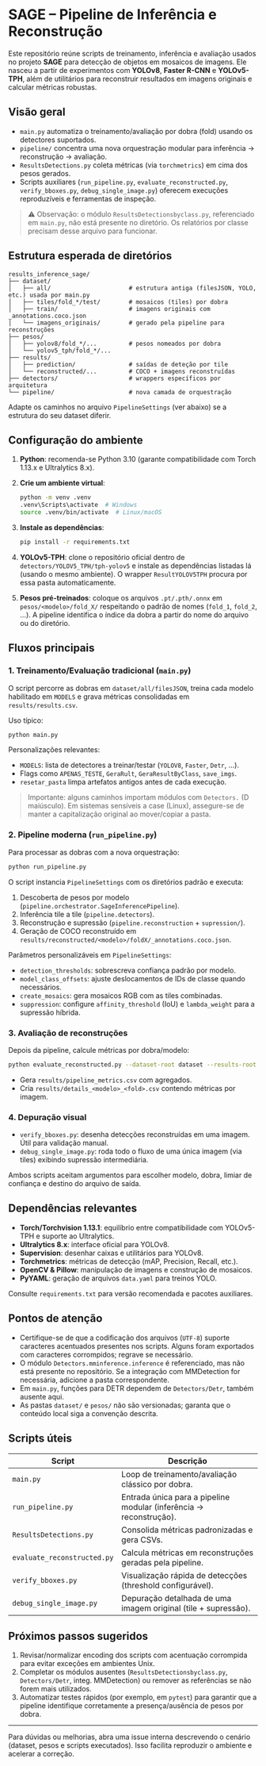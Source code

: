 # SAGE – Pipeline de Inferência e Reconstrução

Este repositório reúne scripts de treinamento, inferência e avaliação usados no projeto **SAGE** para detecção de objetos em mosaicos de imagens. Ele nasceu a partir de experimentos com **YOLOv8**, **Faster R-CNN** e **YOLOv5-TPH**, além de utilitários para reconstruir resultados em imagens originais e calcular métricas robustas.

## Visão geral

- `main.py` automatiza o treinamento/avaliação por dobra (fold) usando os detectores suportados.
- `pipeline/` concentra uma nova orquestração modular para inferência → reconstrução → avaliação.
- `ResultsDetections.py` coleta métricas (via `torchmetrics`) em cima dos pesos gerados.
- Scripts auxiliares (`run_pipeline.py`, `evaluate_reconstructed.py`, `verify_bboxes.py`, `debug_single_image.py`) oferecem execuções reproduzíveis e ferramentas de inspeção.

> ⚠️ Observação: o módulo `ResultsDetectionsbyclass.py`, referenciado em `main.py`, não está presente no diretório. Os relatórios por classe precisam desse arquivo para funcionar.

## Estrutura esperada de diretórios

```
results_inference_sage/
├── dataset/
│   ├── all/                      # estrutura antiga (filesJSON, YOLO, etc.) usada por main.py
│   ├── tiles/fold_*/test/        # mosaicos (tiles) por dobra
│   ├── train/                    # imagens originais com _annotations.coco.json
│   └── imagens_originais/        # gerado pela pipeline para reconstruções
├── pesos/
│   ├── yolov8/fold_*/...         # pesos nomeados por dobra
│   └── yolov5_tph/fold_*/...
├── results/
│   ├── prediction/               # saídas de deteção por tile
│   └── reconstructed/...         # COCO + imagens reconstruídas
├── detectors/                    # wrappers específicos por arquitetura
└── pipeline/                     # nova camada de orquestração
```

Adapte os caminhos no arquivo `PipelineSettings` (ver abaixo) se a estrutura do seu dataset diferir.

## Configuração do ambiente

1. **Python**: recomenda-se Python 3.10 (garante compatibilidade com Torch 1.13.x e Ultralytics 8.x).
2. **Crie um ambiente virtual**:

   ```bash
   python -m venv .venv
   .venv\Scripts\activate  # Windows
   source .venv/bin/activate  # Linux/macOS
   ```

3. **Instale as dependências**:

   ```bash
   pip install -r requirements.txt
   ```

4. **YOLOv5-TPH**: clone o repositório oficial dentro de `detectors/YOLOV5_TPH/tph-yolov5` e instale as dependências listadas lá (usando o mesmo ambiente). O wrapper `ResultYOLOV5TPH` procura por essa pasta automaticamente.

5. **Pesos pré-treinados**: coloque os arquivos `.pt/.pth/.onnx` em `pesos/<modelo>/fold_X/` respeitando o padrão de nomes (`fold_1`, `fold_2`, ...). A pipeline identifica o índice da dobra a partir do nome do arquivo ou do diretório.

## Fluxos principais

### 1. Treinamento/Evaluação tradicional (`main.py`)

O script percorre as dobras em `dataset/all/filesJSON`, treina cada modelo habilitado em `MODELS` e grava métricas consolidadas em `results/results.csv`.

Uso típico:

```bash
python main.py
```

Personalizações relevantes:

- `MODELS`: lista de detectores a treinar/testar (`YOLOV8`, `Faster`, `Detr`, ...).
- Flags como `APENAS_TESTE`, `GeraRult`, `GeraResultByClass`, `save_imgs`.
- `resetar_pasta` limpa artefatos antigos antes de cada execução.

> Importante: alguns caminhos importam módulos com `Detectors.` (D maiúsculo). Em sistemas sensíveis a case (Linux), assegure-se de manter a capitalização original ao mover/copiar a pasta.

### 2. Pipeline moderna (`run_pipeline.py`)

Para processar as dobras com a nova orquestração:

```bash
python run_pipeline.py
```

O script instancia `PipelineSettings` com os diretórios padrão e executa:

1. Descoberta de pesos por modelo (`pipeline.orchestrator.SageInferencePipeline`).
2. Inferência tile a tile (`pipeline.detectors`).
3. Reconstrução e supressão (`pipeline.reconstruction` + `supression/`).
4. Geração de COCO reconstruído em `results/reconstructed/<modelo>/foldX/_annotations.coco.json`.

Parâmetros personalizáveis em `PipelineSettings`:

- `detection_thresholds`: sobrescreva confiança padrão por modelo.
- `model_class_offsets`: ajuste deslocamentos de IDs de classe quando necessários.
- `create_mosaics`: gera mosaicos RGB com as tiles combinadas.
- `suppression`: configure `affinity_threshold` (IoU) e `lambda_weight` para a supressão híbrida.

### 3. Avaliação de reconstruções

Depois da pipeline, calcule métricas por dobra/modelo:

```bash
python evaluate_reconstructed.py --dataset-root dataset --results-root results
```

- Gera `results/pipeline_metrics.csv` com agregados.
- Cria `results/details_<modelo>_<fold>.csv` contendo métricas por imagem.

### 4. Depuração visual

- `verify_bboxes.py`: desenha detecções reconstruídas em uma imagem. Útil para validação manual.
- `debug_single_image.py`: roda todo o fluxo de uma única imagem (via tiles) exibindo supressão intermediária.

Ambos scripts aceitam argumentos para escolher modelo, dobra, limiar de confiança e destino do arquivo de saída.

## Dependências relevantes

- **Torch/Torchvision 1.13.1**: equilíbrio entre compatibilidade com YOLOv5-TPH e suporte ao Ultralytics.
- **Ultralytics 8.x**: interface oficial para YOLOv8.
- **Supervision**: desenhar caixas e utilitários para YOLOv8.
- **Torchmetrics**: métricas de detecção (mAP, Precision, Recall, etc.).
- **OpenCV & Pillow**: manipulação de imagens e construção de mosaicos.
- **PyYAML**: geração de arquivos `data.yaml` para treinos YOLO.

Consulte `requirements.txt` para versão recomendada e pacotes auxiliares.

## Pontos de atenção

- Certifique-se de que a codificação dos arquivos (`UTF-8`) suporte caracteres acentuados presentes nos scripts. Alguns foram exportados com caracteres corrompidos; regrave se necessário.
- O módulo `Detectors.mminference.inference` é referenciado, mas não está presente no repositório. Se a integração com MMDetection for necessária, adicione a pasta correspondente.
- Em `main.py`, funções para DETR dependem de `Detectors/Detr`, também ausente aqui.
- As pastas `dataset/` e `pesos/` não são versionadas; garanta que o conteúdo local siga a convenção descrita.

## Scripts úteis

| Script | Descrição |
|--------|-----------|
| `main.py` | Loop de treinamento/avaliação clássico por dobra. |
| `run_pipeline.py` | Entrada única para a pipeline modular (inferência → reconstrução). |
| `ResultsDetections.py` | Consolida métricas padronizadas e gera CSVs. |
| `evaluate_reconstructed.py` | Calcula métricas em reconstruções geradas pela pipeline. |
| `verify_bboxes.py` | Visualização rápida de detecções (threshold configurável). |
| `debug_single_image.py` | Depuração detalhada de uma imagem original (tile + supressão). |

## Próximos passos sugeridos

1. Revisar/normalizar encoding dos scripts com acentuação corrompida para evitar exceções em ambientes Unix.
2. Completar os módulos ausentes (`ResultsDetectionsbyclass.py`, `Detectors/Detr`, integ. MMDetection) ou remover as referências se não forem mais utilizados.
3. Automatizar testes rápidos (por exemplo, em `pytest`) para garantir que a pipeline identifique corretamente a presença/ausência de pesos por dobra.

---

Para dúvidas ou melhorias, abra uma issue interna descrevendo o cenário (dataset, pesos e scripts executados). Isso facilita reproduzir o ambiente e acelerar a correção.

